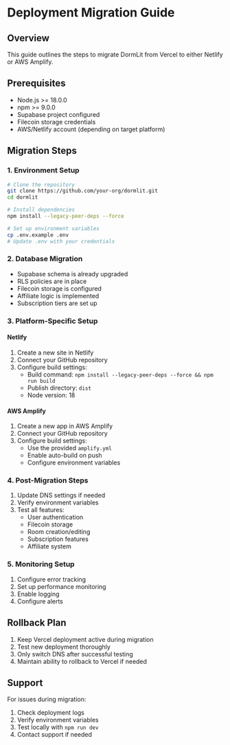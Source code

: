 # Deployment Migration Guide

## Overview
This guide outlines the steps to migrate DormLit from Vercel to either Netlify or AWS Amplify.

## Prerequisites
- Node.js >= 18.0.0
- npm >= 9.0.0
- Supabase project configured
- Filecoin storage credentials
- AWS/Netlify account (depending on target platform)

## Migration Steps

### 1. Environment Setup
```bash
# Clone the repository
git clone https://github.com/your-org/dormlit.git
cd dormlit

# Install dependencies
npm install --legacy-peer-deps --force

# Set up environment variables
cp .env.example .env
# Update .env with your credentials
```

### 2. Database Migration
- Supabase schema is already upgraded
- RLS policies are in place
- Filecoin storage is configured
- Affiliate logic is implemented
- Subscription tiers are set up

### 3. Platform-Specific Setup

#### Netlify
1. Create a new site in Netlify
2. Connect your GitHub repository
3. Configure build settings:
   - Build command: `npm install --legacy-peer-deps --force && npm run build`
   - Publish directory: `dist`
   - Node version: 18

#### AWS Amplify
1. Create a new app in AWS Amplify
2. Connect your GitHub repository
3. Configure build settings:
   - Use the provided `amplify.yml`
   - Enable auto-build on push
   - Configure environment variables

### 4. Post-Migration Steps

1. Update DNS settings if needed
2. Verify environment variables
3. Test all features:
   - User authentication
   - Filecoin storage
   - Room creation/editing
   - Subscription features
   - Affiliate system

### 5. Monitoring Setup

1. Configure error tracking
2. Set up performance monitoring
3. Enable logging
4. Configure alerts

## Rollback Plan

1. Keep Vercel deployment active during migration
2. Test new deployment thoroughly
3. Only switch DNS after successful testing
4. Maintain ability to rollback to Vercel if needed

## Support

For issues during migration:
1. Check deployment logs
2. Verify environment variables
3. Test locally with `npm run dev`
4. Contact support if needed 